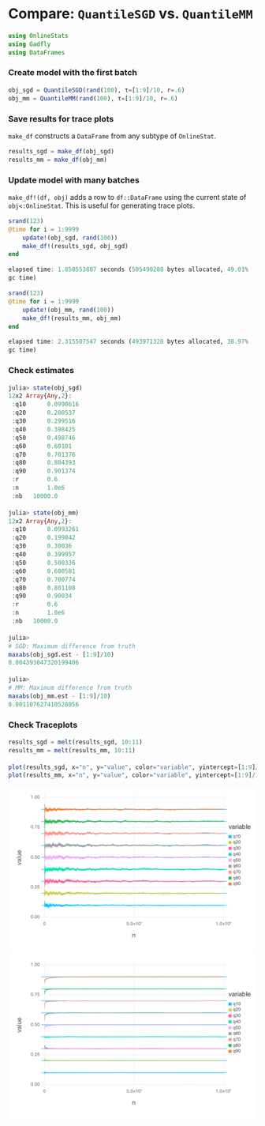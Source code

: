 
# Compare: `QuantileSGD` vs. `QuantileMM`


````julia
using OnlineStats
using Gadfly
using DataFrames
````





### Create model with the first batch
````julia
obj_sgd = QuantileSGD(rand(100), τ=[1:9]/10, r=.6)
obj_mm = QuantileMM(rand(100), τ=[1:9]/10, r=.6)
````





### Save results for trace plots

`make_df` constructs a `DataFrame` from any subtype of `OnlineStat`.

````julia
results_sgd = make_df(obj_sgd)
results_mm = make_df(obj_mm)
````





### Update model with many batches

`make_df!(df, obj)` adds a row to `df::DataFrame` using the current state of `obj<:OnlineStat`.  This is useful for generating trace plots.

````julia
srand(123)
@time for i = 1:9999
    update!(obj_sgd, rand(100))
    make_df!(results_sgd, obj_sgd)
end
````


````julia
elapsed time: 1.858553807 seconds (505490288 bytes allocated, 49.01%
gc time)
````




````julia
srand(123)
@time for i = 1:9999
    update!(obj_mm, rand(100))
    make_df!(results_mm, obj_mm)
end
````


````julia
elapsed time: 2.315507547 seconds (493971328 bytes allocated, 38.97%
gc time)
````





### Check estimates
````julia
julia> state(obj_sgd)
12x2 Array{Any,2}:
 :q10      0.0990616
 :q20      0.200537 
 :q30      0.299516 
 :q40      0.398425 
 :q50      0.498746 
 :q60      0.60101  
 :q70      0.701376 
 :q80      0.804393 
 :q90      0.901374 
 :r        0.6      
 :n        1.0e6    
 :nb   10000.0      

julia> state(obj_mm)
12x2 Array{Any,2}:
 :q10      0.0993261
 :q20      0.199842 
 :q30      0.30036  
 :q40      0.399957 
 :q50      0.500336 
 :q60      0.600581 
 :q70      0.700774 
 :q80      0.801108 
 :q90      0.90034  
 :r        0.6      
 :n        1.0e6    
 :nb   10000.0      

julia> 
# SGD: Maximum difference from truth
maxabs(obj_sgd.est - [1:9]/10)
0.004393047320199406

julia> 
# MM: Maximum difference from truth
maxabs(obj_mm.est - [1:9]/10)
0.001107627410528056

````





### Check Traceplots
````julia
results_sgd = melt(results_sgd, 10:11)
results_mm = melt(results_mm, 10:11)

plot(results_sgd, x="n", y="value", color="variable", yintercept=[1:9]/10, Geom.line, Geom.hline)
plot(results_mm, x="n", y="value", color="variable", yintercept=[1:9]/10, Geom.line, Geom.hline)
````


![](figures/quantilecompare_7_1.png)
![](figures/quantilecompare_7_2.png)



